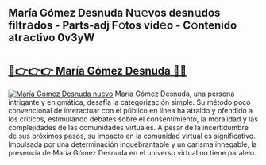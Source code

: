 ## María Gómez Desnuda N𝚞𝚎vos desn𝚞dos filtr𝚊dos - Parts-adj F𝚘tos vid𝚎o - C𝚘ntenido atr𝚊ctivo 0v3yW

# <h2><a href="http://mb35x8b.tromn.icu/?c=Mar%c3%ada+G%c3%b3mez+Desnuda">🔗👉👉👉 María Gómez Desnuda 🔗🔗</a></h2>

[![María Gómez Desnuda nuevo](https://i.imgur.com/pEAQMta.gif)](http://mb35x8b.tromn.icu/?c=Mar%c3%ada+G%c3%b3mez+Desnuda)
María Gómez Desnuda, una persona intrigante y enigmática, desafía la categorización simple. Su método poco convencional de interactuar con el público en línea ha atraído y ofendido a los críticos, estimulando debates sobre el consentimiento, la moralidad y las complejidades de las comunidades virtuales. A pesar de la incertidumbre de sus próximos pasos, su impacto en la comunidad virtual es significativo. Impulsada por una determinación inquebrantable y un carisma innegable, la presencia de María Gómez Desnuda en el universo virtual no tiene paralelo.
